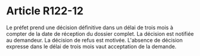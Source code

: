 # Article R122-12

Le préfet prend une décision définitive dans un délai de trois mois à compter de la date de réception du dossier complet. La décision est notifiée au demandeur. La décision de refus est motivée.   L'absence de décision expresse dans le délai de trois mois vaut acceptation de la demande.